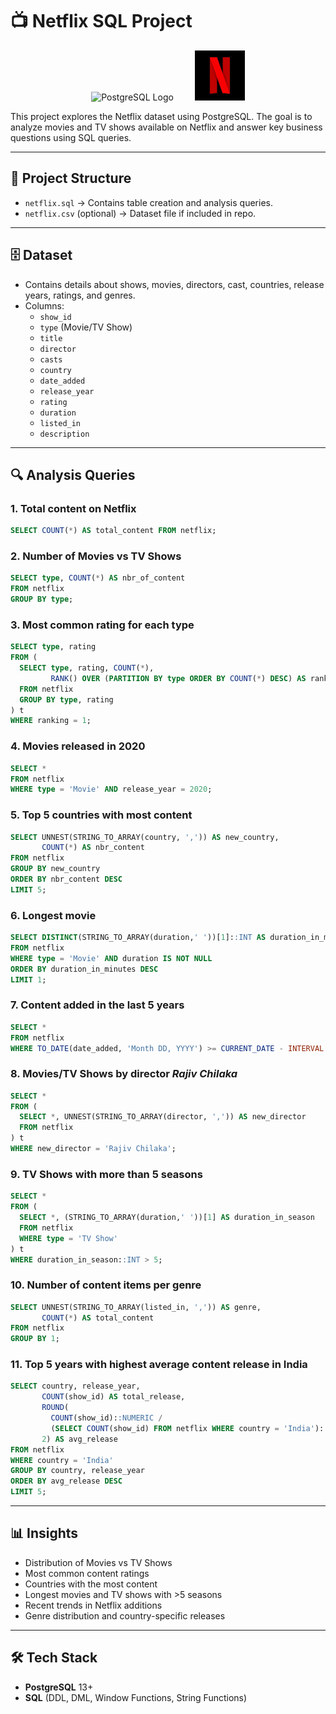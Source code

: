 # 📺 Netflix SQL Project
<p align="center">
  <img src="https://upload.wikimedia.org/wikipedia/commons/2/29/Postgresql_elephant.svg" alt="PostgreSQL Logo" width="80" style="margin-right:30px;"/>
  <img src="https://github.com/github/explore/blob/main/topics/netflix/netflix.png?raw=true" alt="Netflix Logo" width="80"/>
</p>  
This project explores the Netflix dataset  using PostgreSQL.  
The goal is to analyze movies and TV shows available on Netflix and answer key business questions using SQL queries.

---

## 📂 Project Structure
- `netflix.sql` → Contains table creation and analysis queries.
- `netflix.csv` (optional) → Dataset file if included in repo.

---

## 🗄️ Dataset
- Contains details about shows, movies, directors, cast, countries, release years, ratings, and genres.  
- Columns:
  - `show_id`  
  - `type` (Movie/TV Show)  
  - `title`  
  - `director`  
  - `casts`  
  - `country`  
  - `date_added`  
  - `release_year`  
  - `rating`  
  - `duration`  
  - `listed_in`  
  - `description`

---


## 🔍 Analysis Queries

### 1. Total content on Netflix

```sql
SELECT COUNT(*) AS total_content FROM netflix;
```

### 2. Number of Movies vs TV Shows

```sql
SELECT type, COUNT(*) AS nbr_of_content
FROM netflix
GROUP BY type;
```

### 3. Most common rating for each type

```sql
SELECT type, rating
FROM (
  SELECT type, rating, COUNT(*),
         RANK() OVER (PARTITION BY type ORDER BY COUNT(*) DESC) AS ranking
  FROM netflix
  GROUP BY type, rating
) t
WHERE ranking = 1;
```

### 4. Movies released in 2020

```sql
SELECT *
FROM netflix
WHERE type = 'Movie' AND release_year = 2020;
```

### 5. Top 5 countries with most content

```sql
SELECT UNNEST(STRING_TO_ARRAY(country, ',')) AS new_country,
       COUNT(*) AS nbr_content
FROM netflix
GROUP BY new_country
ORDER BY nbr_content DESC
LIMIT 5;
```

### 6. Longest movie

```sql
SELECT DISTINCT(STRING_TO_ARRAY(duration,' '))[1]::INT AS duration_in_minutes, *
FROM netflix
WHERE type = 'Movie' AND duration IS NOT NULL
ORDER BY duration_in_minutes DESC
LIMIT 1;
```

### 7. Content added in the last 5 years

```sql
SELECT *
FROM netflix
WHERE TO_DATE(date_added, 'Month DD, YYYY') >= CURRENT_DATE - INTERVAL '5 years';
```

### 8. Movies/TV Shows by director *Rajiv Chilaka*

```sql
SELECT *
FROM (
  SELECT *, UNNEST(STRING_TO_ARRAY(director, ',')) AS new_director
  FROM netflix
) t
WHERE new_director = 'Rajiv Chilaka';
```

### 9. TV Shows with more than 5 seasons

```sql
SELECT *
FROM (
  SELECT *, (STRING_TO_ARRAY(duration,' '))[1] AS duration_in_season
  FROM netflix
  WHERE type = 'TV Show'
) t
WHERE duration_in_season::INT > 5;
```

### 10. Number of content items per genre

```sql
SELECT UNNEST(STRING_TO_ARRAY(listed_in, ',')) AS genre,
       COUNT(*) AS total_content
FROM netflix
GROUP BY 1;
```

### 11. Top 5 years with highest average content release in India

```sql
SELECT country, release_year,
       COUNT(show_id) AS total_release,
       ROUND(
         COUNT(show_id)::NUMERIC /
         (SELECT COUNT(show_id) FROM netflix WHERE country = 'India')::NUMERIC * 100,
       2) AS avg_release
FROM netflix
WHERE country = 'India'
GROUP BY country, release_year
ORDER BY avg_release DESC
LIMIT 5;
```

---

## 📊 Insights

* Distribution of Movies vs TV Shows
* Most common content ratings
* Countries with the most content
* Longest movies and TV shows with >5 seasons
* Recent trends in Netflix additions
* Genre distribution and country-specific releases

---

## 🛠️ Tech Stack

* **PostgreSQL** 13+
* **SQL** (DDL, DML, Window Functions, String Functions)


